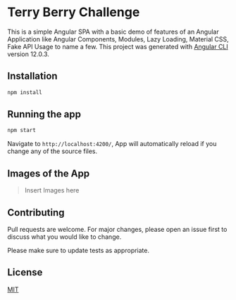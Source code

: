 # Terry Berry Challenge

This is a simple Angular SPA with a basic demo of features of an Angular Application like Angular Components, Modules, Lazy Loading, Material CSS, Fake API Usage to name a few.
This project was generated with [Angular CLI](https://github.com/angular/angular-cli) version 12.0.3.

## Installation
```bash
npm install
```
## Running the app
```bash
npm start
```
Navigate to `http://localhost:4200/`, App will automatically reload if you change any of the source files.

## Images of the App
>Insert Images here

## Contributing
Pull requests are welcome. For major changes, please open an issue first to discuss what you would like to change.

Please make sure to update tests as appropriate.

## License
[MIT](https://choosealicense.com/licenses/mit/)
